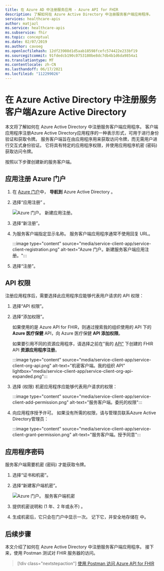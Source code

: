 ```yaml
---
title: 在 Azure AD 中注册服务应用 - Azure API for FHIR
description: 了解如何在 Azure Active Directory 中注册服务客户端应用程序。
services: healthcare-apis
author: matjazl
ms.service: healthcare-apis
ms.subservice: fhir
ms.topic: conceptual
ms.date: 02/07/2019
ms.author: cavoeg
ms.openlocfilehash: 12df23908d1d5aab18598fcefc574422e233bf19
ms.sourcegitcommit: 91fdedcb190c0753180be8dc7db4b1d6da9854a1
ms.translationtype: MT
ms.contentlocale: zh-CN
ms.lasthandoff: 06/17/2021
ms.locfileid: "112299026"
---
```

# <a name="register-a-service-client-application-in-azure-active-directory"></a>在 Azure Active Directory 中注册服务客户端Azure Active Directory

本文将了解如何在 Azure Active Directory 中注册服务客户端应用程序。 客户端应用程序注册Azure Active Directory应用程序的一种表示形式，可用于进行身份验证和获取令牌。 服务客户端旨在由应用程序用来获取访问令牌，而无需用户进行交互式身份验证。 它将具有特定的应用程序权限，并使用应用程序机密 (密码) 获取访问令牌。

按照以下步骤创建新的服务客户端。

## <a name="app-registrations-in-azure-portal"></a>应用注册 Azure 门户

1. 在 [Azure 门户](https://portal.azure.com)中， **导航到** Azure Active Directory 。

2. 选择“应用注册” 。

    ![Azure 门户。 新建应用注册。](media/how-to-aad/portal-aad-new-app-registration.png)

3. 选择“新注册”。

4. 为服务客户端指定显示名称。 服务客户端应用程序通常不使用回复 URL。

    :::image type="content" source="media/service-client-app/service-client-registration.png" alt-text="Azure 门户。新建服务客户端应用注册。":::

5. 选择“注册”。

## <a name="api-permissions"></a>API 权限

注册应用程序后，需要选择此应用程序应能够代表用户请求的 API 权限：

1. 选择“API 权限”。
1. 选择“添加权限”。

    如果使用的是 Azure API for FHIR，则通过搜索我的组织使用的 API 下的 **Azure 医疗保健** API，向 Azure 医疗保健 **API 添加权限**。 

    如果要引用不同的资源应用程序，请选择之前在"我的 [API"](register-resource-azure-ad-client-app.md) 下创建的 FHIR API **资源应用程序注册**。

    :::image type="content" source="media/service-client-app/service-client-org-api.png" alt-text="机密客户端。我的组织 API" lightbox="media/service-client-app/service-client-org-api-expanded.png":::

1. 选择 (权限) 机密应用程序应能够代表用户请求的权限：

    :::image type="content" source="media/service-client-app/service-client-add-permission.png" alt-text="服务客户端。委托的权限":::

1. 向应用程序授予许可。 如果没有所需的权限，请与管理员联系Azure Active Directory管理员：

    :::image type="content" source="media/service-client-app/service-client-grant-permission.png" alt-text="服务客户端。授予同意":::

## <a name="application-secret"></a>应用程序密码

服务客户端需要机密 (密码) 才能获取令牌。

1. 选择“证书和机密”。
2. 选择“新建客户端机密”。

    ![Azure 门户。 服务客户端机密](media/how-to-aad/portal-aad-register-new-app-registration-SERVICE-CLIENT-SECRET.png)

3. 提供机密说明和 (1 年、2 年或永不) 。

4. 生成机密后，它只会在门户中显示一次。 记下它，并安全地存储在 中。

## <a name="next-steps"></a>后续步骤

本文介绍了如何在 Azure Active Directory 中注册服务客户端应用程序。 接下来，使用 Postman 测试对 FHIR 服务器的访问。
 
>[!div class="nextstepaction"]
>[使用 Postman 访问 Azure API for FHIR](access-fhir-postman-tutorial.md)
